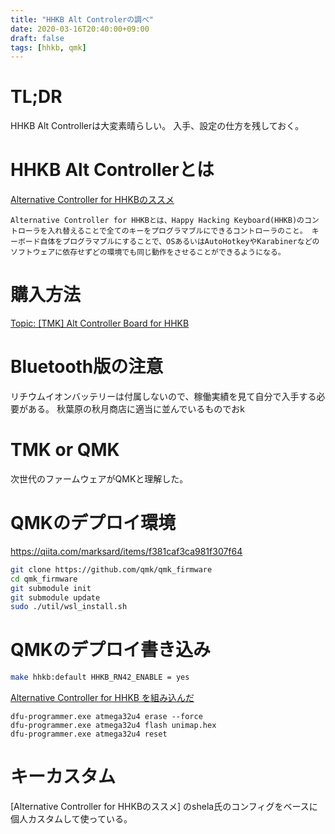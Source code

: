 ```yaml
---
title: "HHKB Alt Controlerの調べ"
date: 2020-03-16T20:40:00+09:00
draft: false
tags: [hhkb, qmk]
---
```


# TL;DR
HHKB Alt Controllerは大変素晴らしい。
入手、設定の仕方を残しておく。

# HHKB Alt Controllerとは

[Alternative Controller for HHKBのススメ](https://qiita.com/shela/items/62324752ff703bae3e74)

`Alternative Controller for HHKBとは、Happy Hacking Keyboard(HHKB)のコントローラを入れ替えることで全てのキーをプログラマブルにできるコントローラのこと。
キーボード自体をプログラマブルにすることで、OSあるいはAutoHotkeyやKarabinerなどのソフトウェアに依存せずどの環境でも同じ動作をさせることができるようになる。`

# 購入方法
[Topic: [TMK] Alt Controller Board for HHKB](https://geekhack.org/index.php?topic=71517.0)

# Bluetooth版の注意
リチウムイオンバッテリーは付属しないので、稼働実績を見て自分で入手する必要がある。
秋葉原の秋月商店に適当に並んでいるものでおk

# TMK or QMK
次世代のファームウェアがQMKと理解した。

# QMKのデプロイ環境
https://qiita.com/marksard/items/f381caf3ca981f307f64


```bash
git clone https://github.com/qmk/qmk_firmware
cd qmk_firmware
git submodule init
git submodule update
sudo ./util/wsl_install.sh
```

# QMKのデプロイ書き込み

```bash
make hhkb:default HHKB_RN42_ENABLE = yes
```

[Alternative Controller for HHKB を組み込んだ](https://toooybooox.blogspot.com/2017/03/alternative-controller-for-hhkb.html)

```cmd.exe
dfu-programmer.exe atmega32u4 erase --force
dfu-programmer.exe atmega32u4 flash unimap.hex
dfu-programmer.exe atmega32u4 reset
```

# キーカスタム
[Alternative Controller for HHKBのススメ] のshela氏のコンフィグをベースに個人カスタムして使っている。

